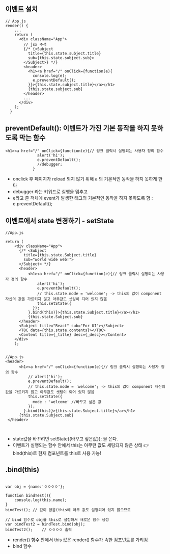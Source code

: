 
## 이벤트 설치 
```
// App.js
render() {
    ...
    return (
      <div className="App">
        // jsx 주석
        {/* {<Subject 
          title={this.state.subject.title} 
          sub={this.state.subject.sub}>
        </Subject>} */}
        <header>
          <h1><a href="/" onClick={function(e){
            console.log(e);
            e.preventDefault();
          }}>{this.state.subject.title}</a></h1>
          {this.state.subject.sub}
        </header>
        ...
      </div>
    );
  }   
```


## preventDefault(): 이벤트가 가진 기본 동작을 하지 못하도록 막는 함수
```
<h1><a href="/" onClick={function(e){// 링크 클릭시 실행되는 사용자 정의 함수
              alert('hi');
              e.preventDefault();
              //debugger;
            }
```
- onclick 후 페이지가 reload 되지 않기 위해 a 의 기본적인 동작을 하지 못하게 한다
- debugger 라는 키워드로 실행을 멈추고 
- e라고 준 객체에 event가 발생한 태그의 기본적인 동작을 하지 못하도록 함 : e.preventDefault();


## 이벤트에서 state 변경하기 - setState

```
//App.js

return (
    <div className="App">
      {/* <Subject 
        title={this.state.Subject.title}
        sub="world wide web!">
      </Subject> */}
      <header>
          <h1><a href="/" onClick={function(e){// 링크 클릭시 실행되는 사용자 정의 함수
              alert('hi');
              e.preventDefault();
              // this.state.mode = 'welcome'; -> this의 값이 component 자신의 값을 가르키지 않고 아무값도 셋팅이 되어 있지 않음 
              this.setState({
            });
          }.bind(this)}>{this.state.Subject.title}</a></h1> 
          {this.state.Subject.sub}    
      </header>
      <Subject title="React" sub="For UI"></Subject>
      <TOC data={this.state.contents}></TOC> 
      <Content title={_title} desc={_desc}></Content>
    </div>
    );


//App.js
<header>
      <h1><a href="/" onClick={function(e){// 링크 클릭시 실행되는 사용자 정의 함수
          // alert('hi');
          e.preventDefault();
          // this.state.mode = 'welcome'; -> this의 값이 component 자신의 값을 가르키지 않고 아무값도 셋팅이 되어 있지 않음 
          this.setState({              
            mode : 'welcome' //바꾸고 싶은 값
          });
        }.bind(this)}>{this.state.Subject.title}</a></h1> 
      {this.state.Subject.sub}    
 </header>
      
      
```
- state값을 바꾸려면 setState({바꾸고 싶은값}); 을 쓴다.
- 이벤트가 실행되는 함수 안에서 this는 아무런 값도 세팅되지 않은 상태
    👉 bind(this)로 현재 컴포넌트를 this로 사용 가능!


## .bind(this)
```

var obj = {name:'ㅇㅇㅇㅇ'};

function bindTest(){
	console.log(this.name);
}
bindTest();	// 값이 없음(this에 아무 값도 설정되어 있지 않으므로

// bind 함수로 obj를 this로 설정해서 새로운 함수 생성
var bindTest2 = bindTest.bind(obj);	
bindTest2();	// ㅇㅇㅇㅇ 출력

```
- render() 함수 안에서 this 값은 render() 함수가 속한 컴포넌트를 가리킴
- bind 함수
